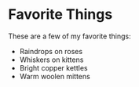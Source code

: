 # Favorite Things

These are a few of my favorite things:

- Raindrops on roses
- Whiskers on kittens
- Bright copper kettles
- Warm woolen mittens
